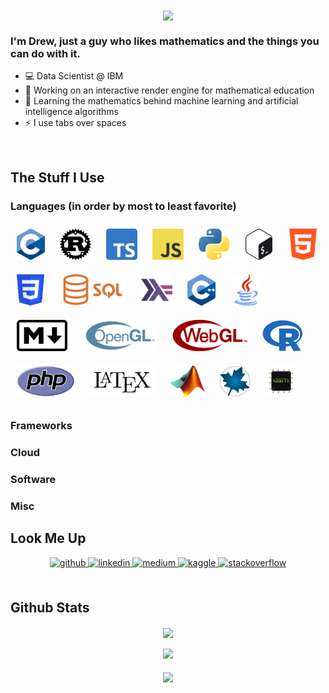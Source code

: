 <div align="center">
<img src="https://i.giphy.com/media/3ornk57KwDXf81rjWM/giphy.webp" align="center" style="width: 50%" />
</div>  
  
### I'm Drew, just a guy who likes mathematics and the things you can do with it.
- 💻 Data Scientist @ IBM  
- 🔭 Working on an interactive render engine for mathematical education  
- 🌱 Learning the mathematics behind machine learning and artificial intelligence algorithms  
- ⚡ I use tabs over spaces  
  
<br/>  

## The Stuff I Use

### Languages (in order by most to least favorite)
<div>  
<img style="margin: 10px" src="./c.png" height="50" />
<img style="margin: 10px" src="./rust.png" height="50" />
<img style="margin: 10px" src="./typescript.png" height="50" />
<img style="margin: 10px" src="./javascript.png" height="50" />
<img style="margin: 10px" src="./python.png" height="50" />
<img style="margin: 10px" src="./bash.png" height="50" />
<img style="margin: 10px" src="./html.png" height="50" />
<img style="margin: 10px" src="./css.png" height="50" />
<img style="margin: 10px" src="./sql.png" height="50" />
<img style="margin: 10px" src="./haskell.png" height="50" />
<img style="margin: 10px" src="./c-plus-plus.png" height="50" />
<img style="margin: 10px" src="./java.png" height="50" />
<img style="margin: 10px" src="./markdown.png" height="50" />
<img style="margin: 10px" src="./opengl.png" height="50" />
<img style="margin: 10px" src="./webgl.png" height="50" />
<img style="margin: 10px" src="./r.png" height="50" />
<img style="margin: 10px" src="./php.png" height="50" />
<img style="margin: 10px" src="./latex.png" height="50" />
<img style="margin: 10px" src="./matlab.png" height="50" />
<img style="margin: 10px" src="./maple.png" height="50" />
<img style="margin: 10px" src="./assembly.png" height="50" />
</div>

### Frameworks
<div>
</div>

### Cloud
<div>
</div>
  
### Software
<div>
</div>
  
### Misc
<div>
</div>

## Look Me Up
<div align="center">
<a href="https://github.com/drew-worden" target="_blank">
<img src=https://img.shields.io/badge/github-%2324292e.svg?&style=for-the-badge&logo=github&logoColor=white alt=github style="margin-bottom: 5px;" />
</a>
<a href="https://linkedin.com/in/drewpworden" target="_blank">
<img src=https://img.shields.io/badge/linkedin-%231E77B5.svg?&style=for-the-badge&logo=linkedin&logoColor=white alt=linkedin style="margin-bottom: 5px;" />
</a>
<a href="https://medium.com/drewpworden" target="_blank">
<img src=https://img.shields.io/badge/medium-%23292929.svg?&style=for-the-badge&logo=medium&logoColor=white alt=medium style="margin-bottom: 5px;" />
</a>
<a href="https://www.kaggle.com/drewpworden" target="_blank">
<img src=https://img.shields.io/badge/kaggle-%2344BAE8.svg?&style=for-the-badge&logo=kaggle&logoColor=white alt=kaggle style="margin-bottom: 5px;" />
</a>
<a href="https://stackoverflow.com/users/drewpworden" target="_blank">
<img src=https://img.shields.io/badge/stackoverflow-%23F28032.svg?&style=for-the-badge&logo=stackoverflow&logoColor=white alt=stackoverflow style="margin-bottom: 5px;" />
</a>  
</div>  
  

<br/>  


## Github Stats  
<div align="center"><img src="https://github-readme-stats.vercel.app/api?username=drew-worden&show_icons=true&count_private=true&hide_border=true" align="center" /></div>   
  

<br/>  

<div align="center"><img src="https://spotify-github-profile.vercel.app/api/view?uid=of0qlykugh74boeip6gpf063m&cover_image=true&theme=default&show_offline=false&background_color=121212&interchange=false" /></div>  

<br/>  

<div align="center">
<img src="https://komarev.com/ghpvc/?username=drew-worden&&style=flat-square" align="center" />
</div> 

